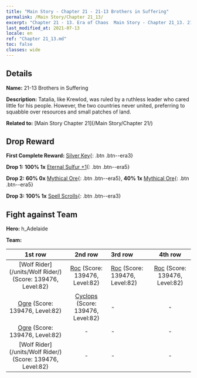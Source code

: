 ```yaml
---
title: "Main Story - Chapter 21 - 21-13 Brothers in Suffering"
permalink: /Main Story/Chapter 21_13/
excerpt: "Chapter 21 - 13. Era of Chaos  Main Story - Chapter 21_13. 21-13 Brothers in Suffering"
last_modified_at: 2021-07-13
locale: en
ref: "Chapter 21_13.md"
toc: false
classes: wide
---
```


## Details

 **Name:** 21-13 Brothers in Suffering

 **Description:** Tatalia, like Krewlod, was ruled by a ruthless leader who cared little for his people. However, the two countries never united, preferring to squabble over resources and small patches of land.

 **Related to:** [Main Story Chapter 21](/Main Story/Chapter 21/)

## Drop Reward

 **First Complete Reward:** [Silver Key](/Items/con_693/){: .btn .btn--era3}

 **Drop 1:** **100% 1x** [Eternal Sulfur +1](/Items/mat_71/){: .btn .btn--era5}

 **Drop 2:** **60% 0x** [Mythical Ore](/Items/mat_61/){: .btn .btn--era5}, **40% 1x** [Mythical Ore](/Items/mat_61/){: .btn .btn--era5}

 **Drop 3:** **100% 1x** [Spell Scrolls](/Items/con_694/){: .btn .btn--era3}


## Fight against Team
 **Hero:** h_Adelaide

 **Team:**


  | 1st row | 2nd row | 3rd row | 4th row |
  |:----:|:----:|:----|:----:|
  | [Wolf Rider](/units/Wolf Rider/) (Score: 139476, Level:82)  | [Roc](/units/Roc/) (Score: 139476, Level:82)  | [Roc](/units/Roc/) (Score: 139476, Level:82)  | [Roc](/units/Roc/) (Score: 139476, Level:82)  |
  | [Ogre](/units/Ogre/) (Score: 139476, Level:82)  | [Cyclops](/units/Cyclops/) (Score: 139476, Level:82)  | - | - |
  | [Ogre](/units/Ogre/) (Score: 139476, Level:82)  | - | - | - |
  | [Wolf Rider](/units/Wolf Rider/) (Score: 139476, Level:82)  | - | - | - |


